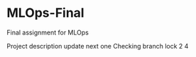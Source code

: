 # MLOps-Final
Final assignment for MLOps

Project description update next one
Checking branch lock 2 4
